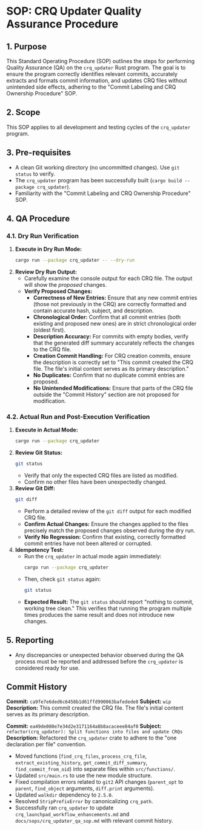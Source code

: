 # SOP: CRQ Updater Quality Assurance Procedure

## 1. Purpose
This Standard Operating Procedure (SOP) outlines the steps for performing Quality Assurance (QA) on the `crq_updater` Rust program. The goal is to ensure the program correctly identifies relevant commits, accurately extracts and formats commit information, and updates CRQ files without unintended side effects, adhering to the "Commit Labeling and CRQ Ownership Procedure" SOP.

## 2. Scope
This SOP applies to all development and testing cycles of the `crq_updater` program.

## 3. Pre-requisites
*   A clean Git working directory (no uncommitted changes). Use `git status` to verify.
*   The `crq_updater` program has been successfully built (`cargo build --package crq_updater`).
*   Familiarity with the "Commit Labeling and CRQ Ownership Procedure" SOP.

## 4. QA Procedure

### 4.1. Dry Run Verification

1.  **Execute in Dry Run Mode:**
    ```bash
    cargo run --package crq_updater -- --dry-run
    ```
2.  **Review Dry Run Output:**
    *   Carefully examine the console output for each CRQ file. The output will show the *proposed* changes.
    *   **Verify Proposed Changes:**
        *   **Correctness of New Entries:** Ensure that any new commit entries (those not previously in the CRQ) are correctly formatted and contain accurate hash, subject, and description.
        *   **Chronological Order:** Confirm that all commit entries (both existing and proposed new ones) are in strict chronological order (oldest first).
        *   **Description Accuracy:** For commits with empty bodies, verify that the generated diff summary accurately reflects the changes to the CRQ file.
        *   **Creation Commit Handling:** For CRQ creation commits, ensure the description is correctly set to "This commit created the CRQ file. The file's initial content serves as its primary description."
        *   **No Duplicates:** Confirm that no duplicate commit entries are proposed.
        *   **No Unintended Modifications:** Ensure that parts of the CRQ file outside the "Commit History" section are not proposed for modification.

### 4.2. Actual Run and Post-Execution Verification

1.  **Execute in Actual Mode:**
    ```bash
    cargo run --package crq_updater
    ```
2.  **Review Git Status:**
    ```bash
    git status
    ```
    *   Verify that only the expected CRQ files are listed as modified.
    *   Confirm no other files have been unexpectedly changed.
3.  **Review Git Diff:**
    ```bash
    git diff
    ```
    *   Perform a detailed review of the `git diff` output for each modified CRQ file.
    *   **Confirm Actual Changes:** Ensure the changes applied to the files precisely match the proposed changes observed during the dry run.
    *   **Verify No Regression:** Confirm that existing, correctly formatted commit entries have not been altered or corrupted.
4.  **Idempotency Test:**
    *   Run the `crq_updater` in actual mode again immediately:
        ```bash
        cargo run --package crq_updater
        ```
    *   Then, check `git status` again:
        ```bash
        git status
        ```
    *   **Expected Result:** The `git status` should report "nothing to commit, working tree clean." This verifies that running the program multiple times produces the same result and does not introduce new changes.

## 5. Reporting
*   Any discrepancies or unexpected behavior observed during the QA process must be reported and addressed before the `crq_updater` is considered ready for use.








## Commit History

**Commit:** `ca9fe7e6ded6c6458b1d61ffd990063bafedede8`
**Subject:** `wip`
**Description:**
This commit created the CRQ file. The file's initial content serves as its primary description.

**Commit:** `ea49de080e7e34d2e3171164a8b8acaceee84af0`
**Subject:** `refactor(crq_updater): Split functions into files and update CRQs`
**Description:**
Refactored the `crq_updater` crate to adhere to the "one declaration per file" convention.
- Moved functions (`find_crq_files`, `process_crq_file`, `extract_existing_history`, `get_commit_diff_summary`, `find_commit_from_oid`) into separate files within `src/functions/`.
- Updated `src/main.rs` to use the new module structure.
- Fixed compilation errors related to `git2` API changes (`parent_opt` to `parent`, `find_object` arguments, `diff.print` arguments).
- Updated `walkdir` dependency to `2.5.0`.
- Resolved `StripPrefixError` by canonicalizing `crq_path`.
- Successfully ran `crq_updater` to update `crq_launchpad_workflow_enhancements.md` and `docs/sops/crq_updater_qa_sop.md` with relevant commit history.